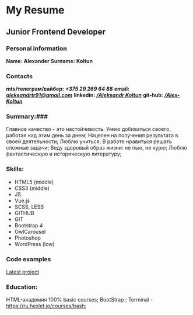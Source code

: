# My Resume

## Junior Frontend Developer

### Personal information

**Name:** **Alexander**
**Surname:** **Koltun**

### Contacts
**mts/телеграм/вайбер:** ***+375 29 269 64 88***
**email:** ***aleksandrtr91@gmail.com***
**linkedin:** ***[/Aleksandr Koltun](https://www.linkedin.com/in/%D0%B0%D0%BB%D0%B5%D0%BA%D1%81%D0%B0%D0%BD%D0%B4%D1%80-%D0%BA%D0%BE%D0%BB%D1%82%D1%83%D0%BD-1991-03-08/)***
**git-hub:** ***[/Alex-Koltun](https://github.com/Alex-Koltun)***	

### Summary:###

Главное качество - это настойчивость. Умею добиваться своего, работая над этим день за днем;
 Нацелен на получения результата в своей деятельности;
Люблю учиться;
В работе нравиться решать сложные задачи;
 Веду здоровый образ жизни: не пью, не курю;
Люблю фантастическую и историческую литературу; 


	
 
### Skills: ###
- HTML5 (middle) 
- CSS3 (middle) 
- JS 
- Vue.js          	
- SCSS, LESS       	 
- GITHUB  
- GIT        	        	
- Bootstrap 4 
- OwlCarousel    
- Photoshop
- WordPress (low)
 

### Code examples ###
[Latest project](https://desktop.rent/)


### Education: ###
HTML-академия 100% basic courses;
BootStrap ;
Terminal - https://ru.hexlet.io/courses/bash;

